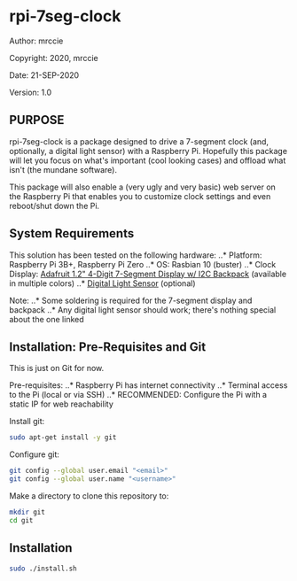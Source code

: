 # rpi-7seg-clock


Author: mrccie

Copyright: 2020, mrccie

Date: 21-SEP-2020

Version: 1.0


## PURPOSE

rpi-7seg-clock is a package designed to drive a 7-segment clock (and, optionally, a digital light sensor) with a Raspberry Pi.  Hopefully this package will let you focus on what's important (cool looking cases) and offload what isn't (the mundane software).

This package will also enable a (very ugly and very basic) web server on the Raspberry Pi that enables you to customize clock settings and even reboot/shut down the Pi.


## System Requirements

This solution has been tested on the following hardware:
..* Platform: Raspberry Pi 3B+, Raspberry Pi Zero
..* OS: Rasbian 10 (buster)
..* Clock Display: [Adafruit 1.2" 4-Digit 7-Segment Display w/ I2C Backpack](https://www.adafruit.com/product/1270) (available in multiple colors)
..* [Digital Light Sensor](https://www.amazon.com/gp/product/B00NLA4D4U/ref=ppx_yo_dt_b_asin_title_o02_s01?ie=UTF8&psc=1) (optional)

Note:
..* Some soldering is required for the 7-segment display and backpack
..* Any digital light sensor should work; there's nothing special about the one linked


## Installation: Pre-Requisites and Git

This is just on Git for now.

Pre-requisites:
..* Raspberry Pi has internet connectivity
..* Terminal access to the Pi (local or via SSH)
..* RECOMMENDED: Configure the Pi with a static IP for web reachability

Install git:
```sh
sudo apt-get install -y git
```

Configure git:
```sh
git config --global user.email "<email>"
git config --global user.name "<username>"
```

Make a directory to clone this repository to:
```sh
mkdir git
cd git
```


## Installation

```sh
sudo ./install.sh
```
